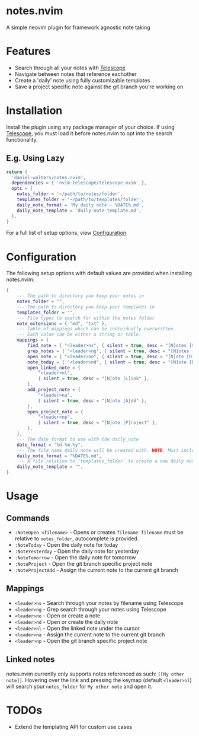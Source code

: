 # notes.nvim
A simple neovim plugin for framework agnostic note taking
# Features
- Search through all your notes with [Telescope](https://github.com/nvim-telescope/telescope.nvim)
- Navigate between notes that reference eachother
- Create a 'daily' note using fully customizable templates
- Save a project specific note against the git branch you're working on
# Installation
Install the plugin using any package manager of your choice. If using [Telescope](https://github.com/nvim-telescope/telescope.nvim), you must load it before notes.nvim  to opt into the search functionality.
## E.g. Using Lazy
```lua
return {
  'daniel-walters/notes.nvim',
  dependencies = { 'nvim-telescope/telescope.nvim' },
  opts = {
    notes_folder = '~/path/to/notes/folder',
    templates_folder = '~/path/to/templates/folder',
    daily_note_format = 'My daily note - %DATE%.md',
    daily_note_template = 'daily-note-template.md',
  },
}
```

For a full list of setup options, view [Configuration](#config)

# <a name="config"></a>Configuration
The following setup options with default values are provided when installing notes.nvim:
```lua
{
    --- The path to directory you keep your notes in
    notes_folder = "",
    --- The path to directory you keep your templates in
    templates_folder = "",
    --- File types to search for within the notes folder
    note_extensions = { "md", "txt" },
    --- Table of mappings which can be individually overwritten.
    --- Each value can be either a string or table.
    mappings = {
        find_note = { "<leader>ns", { silent = true, desc = "[N]otes [S]earch" } },
        grep_notes = { "<leader>ng", { silent = true, desc = "[N]otes [G]rep" } },
        open_note = { "<leader>no", { silent = true, desc = "[N]ote [O]pen" } },
        note_today = { "<leader>nd", { silent = true, desc = "[N]ote [D]aily" } },
        open_linked_note = {
            "<leader>nl",
            { silent = true, desc = "[N]ote [L]ink" },
        },
        add_project_note = {
            "<leader>na",
            { silent = true, desc = "[N]ote [A]dd" },
        },
        open_project_note = {
            "<leader>np",
            { silent = true, desc = "[N]ote [P]roject" },
        },
    },
    --- The date format to use with the daily_note
    date_format = "%d-%m-%y",
    --- The file name daily note will be created with. NOTE: Must include `%DATE%` to be unique.
    daily_note_format = "%DATE%.md",
    --- A file relative to `templates_folder` to create a new daily note from
    daily_note_template = "",
}
```

# Usage
## Commands
- `:NoteOpen <filename>` - Opens or creates `filename`. `filename` must be relative to `notes_folder`, autocomplete is provided.
- `:NoteToday` - Open the daily note for today
- `:NoteYesterday` - Open the daily note for yesterday
- `:NoteTomorrow` - Open the daily note for tomorrow
- `:NoteProject` - Open the git branch specific project note
- `:NoteProjectAdd` - Assign the current note to the current git branch

## Mappings
- `<leader>ns` - Search through your notes by filename using Telescope
- `<leader>ng` - Grep search through your notes using Telescope
- `<leader>no` - Open or create a note
- `<leader>nd` - Open or create the daily note
- `<leader>nl` - Open the linked note under the cursor
- `<leader>na` - Assign the current note to the current git branch
- `<leader>np` - Open the git branch specific project note

## Linked notes
notes.nvim currently only supports notes referenced as such: `[[My other note]]`.
Hovering over the link and pressing the keymap (default `<leader>nl`) will search your `notes_folder` for `My other note` and open it.

# TODOs
- Extend the templating API for custom use cases
